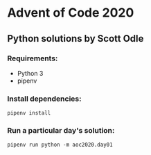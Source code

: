 # Advent of Code 2020
## Python solutions by Scott Odle

### Requirements:
- Python 3
- pipenv

### Install dependencies:
```shell script
pipenv install
```

### Run a particular day's solution:
```shell script
pipenv run python -m aoc2020.day01
```
